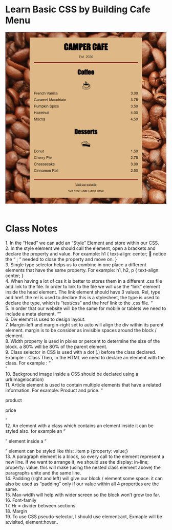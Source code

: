 # Learn Basic CSS by Building Cafe Menu
<img src="CAPTURE.png">
<br>
<br>
<h1> Class Notes </h1>
1.	In the “Head” we can add an “Style” Element and store within our CSS.
<BR>
2.	In the style element we should call the element, open a brackets and declare the property and value.
For example:
h1 
{
    text-align: center;  notice the “ ; “ needed to close the property and move on.
} 
<BR>
3.	Single type selector helps us to combine in one place a different elements that have the same property. 
For example:
h1, h2, p 
{
    text-align: center; 
}
<BR>
4.	When having a lot of css it is better to stores them in a different .css file and link to the file. In order to link to the file we will use the “link” element inside the head element.
The link element should have 3 values. Rel, type and href. 
the rel is used to declare this is a stylesheet,
the type is used to declare the type, which is “text/css” and the href link to the .css file.
“<link ref=”stylesheet” type=”text/css” href=”style.css”>
<BR>
5.	In order that our website will be the same for mobile or tablets we need to include a meta element.
“<meta name=”viewport” content=”width=device-width, initial-sacle=1.0” />”
<BR>
6.	Div elemnt is used to design layout. 
<BR>
7.	Margin-left and margin-right set to auto will align the div within its parent element.
margin is to be consider as invisible spaces around the block / element.
<BR>
8.	Width property is used in pixles or percent to determine the size of the block.
a 80% will be 80% of the parent element.
<BR>
9.	Class selector in CSS is used with a dot (.) before the class declared. 
Example : .Class
Then, in the HTML we need to declare an element with the class.
For example : “<div class=”menu”>”
<BR>
10.	Background image inside a CSS should be declared using a url(imagelocation)
  <BR>
11.	Article element is used to contain multiple elements that have a related information.
For example: Product and price.
“<article>
<p> product </p>
<p> price </p>
</article>”
<BR>
12.	An element with a class which contains an element inside it can be styled also.
for example an “<p>” element inside a “<article class=”item”>” element  can be styled like this:
.item p {property: value;}
<BR>
13.	A paragraph element is a block, so every call to the element represent a new line. If we want to arrange it, we should use the display: in-line; property: value.
this will make (using the nested class element above) the paragraphs unite and the same line.
<BR>
14.	Padding (right and left) will give our block / element some space. 
it can also be used as “padding” only if our value within all 4 properties are the same.
<BR>
15.	Max-width will help with wider screen so the block won’t grow too far.
<BR>
16.	Font-family 
<BR>
17.	Hr = divider between sections.
<BR>
18.	Margin 
<BR>
19.	To use CSS pseudo-selector, I should use element:act, Exmaple will be a:visited, element:hover..
